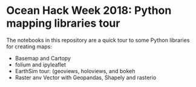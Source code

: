 # Ocean Hack Week 2018: Python mapping libraries tour

The notebooks in this repository are a quick tour to some Python libraries for creating maps:

- Basemap and Cartopy
- folium and ipyleaflet
- EarthSim tour: (geoviews, holoviews, and bokeh
- Raster anv Vector with Geopandas, Shapely and rasterio
